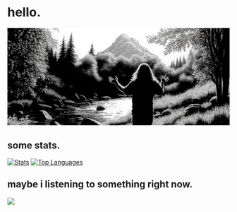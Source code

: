 <h1 align="left">hello.</h1>

<p align="left">
  <a href=""><img alt="Image cover" src="cover.png"></a>
</p>

<h2 align="left">some stats.</h2>

<p align="left">
  <a href=""><img alt="Stats" src="https://github-readme-stats.vercel.app/api?username=nukdokplex&theme=github_dark&show_icons=true&custom_title=Statistics" height="152px"></a>
  <a href=""><img alt="Top Languages" src="https://github-readme-stats.vercel.app/api/top-langs/?username=nukdokplex&theme=github_dark&layout=compact&exclude_repo=MyNMCWeb&custom_title=Top%20languages&langs_count=6" height="152px"></a>
</p>

<h2 align="left">maybe i listening to something right now.</h2>

<p align="left">
  <a href="https://spotify-github-profile.kittinanx.com/api/view?uid=k8d2u3l1klp64mdypz4b983mn&redirect=true"><img src="https://spotify-github-profile.kittinanx.com/api/view?uid=k8d2u3l1klp64mdypz4b983mn&cover_image=true&theme=novatorem&show_offline=true&background_color=121212&interchange=true&bar_color=53b14f&bar_color_cover=false"></a>
</p>
